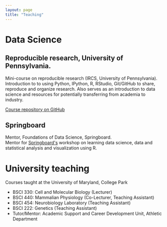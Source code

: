 ```yaml
---
layout: page
title: "Teaching"
---
```


# Data Science

## Reproducible research, University of Pennsylvania.
Mini-course on reproducible research (IRCS, University of Pennsylvania).  Introduction to to using Python, IPython, R, RStudio, Git/GitHub to share, reproduce and organize research. Also serves as an introduction to data science and resources for potentially transferring from academia to industry.  

[Course repository on GitHub](https://github.com/IRCS-analysis-mini-courses/reproducible-research)  

## Springboard
Mentor, Foundations of Data Science, Springboard.  
Mentor for [Springboard's](https://www.springboard.com/workshops/data-science/) workshop on learning data science, data and statistical analysis and visualization using R.

# University teaching
Courses taught at the University of Maryland, College Park  
- BSCI 330: Cell and Molecular Biology (Lecturer)  
- BSCI 440: Mammalian Physiology (Co-Lecturer, Teaching Assistant)  
- BSCI 454: Neurobiology Laboratory (Teaching Assistant)  
- BSCI 222: Genetics (Teaching Assistant)  
- Tutor/Mentor: Academic Support and Career Development Unit, Athletic Department  
